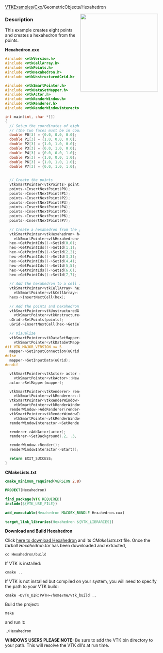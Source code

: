 [VTKExamples](/index/)/[Cxx](/Cxx)/GeometricObjects/Hexahedron

<img align="right" src="https://github.com/lorensen/VTKExamples/blob/gh-pages/Testing/Baseline/GeometricObjects/TestHexahedron.png?raw=true" width="256" />

### Description
This example creates eight points and creates a hexahedron from the points.

**Hexahedron.cxx**
```c++
#include <vtkVersion.h>
#include <vtkCellArray.h>
#include <vtkPoints.h>
#include <vtkHexahedron.h>
#include <vtkUnstructuredGrid.h>

#include <vtkSmartPointer.h>
#include <vtkDataSetMapper.h>
#include <vtkActor.h>
#include <vtkRenderWindow.h>
#include <vtkRenderer.h>
#include <vtkRenderWindowInteractor.h>

int main(int, char *[])
{
  // Setup the coordinates of eight points 
  // (the two faces must be in counter clockwise order as viewd from the outside)
  double P0[3] = {0.0, 0.0, 0.0};
  double P1[3] = {1.0, 0.0, 0.0};
  double P2[3] = {1.0, 1.0, 0.0};
  double P3[3] = {0.0, 1.0, 0.0};
  double P4[3] = {0.0, 0.0, 1.0};
  double P5[3] = {1.0, 0.0, 1.0};
  double P6[3] = {1.0, 1.0, 1.0};
  double P7[3] = {0.0, 1.0, 1.0};
 
 
  // Create the points
  vtkSmartPointer<vtkPoints> points = vtkSmartPointer<vtkPoints>::New();
  points->InsertNextPoint(P0);
  points->InsertNextPoint(P1);
  points->InsertNextPoint(P2);
  points->InsertNextPoint(P3);
  points->InsertNextPoint(P4);
  points->InsertNextPoint(P5);
  points->InsertNextPoint(P6);
  points->InsertNextPoint(P7);
 
  // Create a hexahedron from the points
  vtkSmartPointer<vtkHexahedron> hex = 
    vtkSmartPointer<vtkHexahedron>::New();
  hex->GetPointIds()->SetId(0,0);
  hex->GetPointIds()->SetId(1,1);
  hex->GetPointIds()->SetId(2,2);
  hex->GetPointIds()->SetId(3,3);
  hex->GetPointIds()->SetId(4,4);
  hex->GetPointIds()->SetId(5,5);
  hex->GetPointIds()->SetId(6,6);
  hex->GetPointIds()->SetId(7,7);
 
  // Add the hexahedron to a cell array
  vtkSmartPointer<vtkCellArray> hexs = 
    vtkSmartPointer<vtkCellArray>::New();
  hexs->InsertNextCell(hex);
 
  // Add the points and hexahedron to an unstructured grid
  vtkSmartPointer<vtkUnstructuredGrid> uGrid =
    vtkSmartPointer<vtkUnstructuredGrid>::New();
  uGrid->SetPoints(points);
  uGrid->InsertNextCell(hex->GetCellType(), hex->GetPointIds());
 
  // Visualize
  vtkSmartPointer<vtkDataSetMapper> mapper = 
    vtkSmartPointer<vtkDataSetMapper>::New();
#if VTK_MAJOR_VERSION <= 5
  mapper->SetInputConnection(uGrid->GetProducerPort());
#else
  mapper->SetInputData(uGrid);
#endif

  vtkSmartPointer<vtkActor> actor = 
    vtkSmartPointer<vtkActor>::New();
  actor->SetMapper(mapper);

  vtkSmartPointer<vtkRenderer> renderer = 
    vtkSmartPointer<vtkRenderer>::New();
  vtkSmartPointer<vtkRenderWindow> renderWindow = 
    vtkSmartPointer<vtkRenderWindow>::New();
  renderWindow->AddRenderer(renderer);
  vtkSmartPointer<vtkRenderWindowInteractor> renderWindowInteractor = 
    vtkSmartPointer<vtkRenderWindowInteractor>::New();
  renderWindowInteractor->SetRenderWindow(renderWindow);

  renderer->AddActor(actor);
  renderer->SetBackground(.2, .3, .4);

  renderWindow->Render();
  renderWindowInteractor->Start();
  
  return EXIT_SUCCESS;
}
```
**CMakeLists.txt**
```cmake
cmake_minimum_required(VERSION 2.8)
 
PROJECT(Hexahedron)
 
find_package(VTK REQUIRED)
include(${VTK_USE_FILE})
 
add_executable(Hexahedron MACOSX_BUNDLE Hexahedron.cxx)
 
target_link_libraries(Hexahedron ${VTK_LIBRARIES})
```

**Download and Build Hexahedron**

Click [here to download Hexahedron](https://github.com/lorensen/VTKWikiExamplesTarballs/raw/master/Hexahedron.tar) and its *CMakeLists.txt* file.
Once the *tarball Hexahedron.tar* has been downloaded and extracted,
```
cd Hexahedron/build 
```
If VTK is installed:
```
cmake ..
```
If VTK is not installed but compiled on your system, you will need to specify the path to your VTK build:
```
cmake -DVTK_DIR:PATH=/home/me/vtk_build ..
```
Build the project:
```
make
```
and run it:
```
./Hexahedron
```
**WINDOWS USERS PLEASE NOTE:** Be sure to add the VTK bin directory to your path. This will resolve the VTK dll's at run time.

